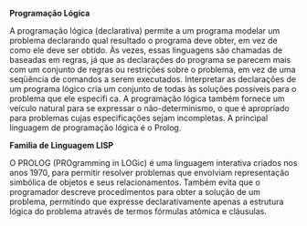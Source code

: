 **Programação Lógica**

A programação lógica (declarativa) permite a um programa modelar um problema declarando qual resultado o programa deve obter, em vez de como ele deve ser obtido. Às vezes, essas linguagens são chamadas de baseadas em regras, já que as declarações do programa se parecem mais com um conjunto de regras ou restrições sobre o problema, em vez de uma seqüência de comandos a serem executados. Interpretar as declarações de um programa lógico cria um conjunto de todas às soluções possíveis para o problema que ele especifi ca. A programação lógica também fornece um veículo natural para se expressar o não-determinismo, o que é apropriado para problemas cujas especificações sejam incompletas. A principal linguagem de programação lógica é o Prolog.



**Familia de Linguagem LISP**

O PROLOG (PROgramming in LOGic) é uma linguagem interativa criados nos anos 1970, para permitir resolver problemas que envolviam representação simbólica de objetos e seus relacionamentos. Também evita que o programador descreve procedimentos para obter a solução de um problema, permitindo que expresse declarativamente apenas a estrutura lógica do problema através de termos fórmulas atômica e cláusulas.


